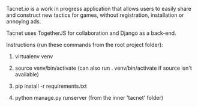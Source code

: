 Tacnet.io is a work in progress application that allows users to easily share and construct new tactics for games, without registration, installation or annoying ads. 

Tacnet uses TogetherJS for collaboration and Django as a back-end. 

Instructions (run these commands from the root project folder):

1) virtualenv venv

2) source venv/bin/activate (can also run . venv/bin/activate if source isn't available)

3) pip install -r requirements.txt

4) python manage.py runserver (from the inner 'tacnet' folder)
